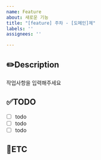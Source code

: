 ```yaml
---
name: Feature
about: 새로운 기능
title: "[feature] 주차 - [도메인]제"
labels: ''
assignees: ''

---
```


✏️Description
-
작업사항을 입력해주세요

✅TODO
-
- [ ] todo
- [ ] todo
- [ ] todo

🐾ETC
-
